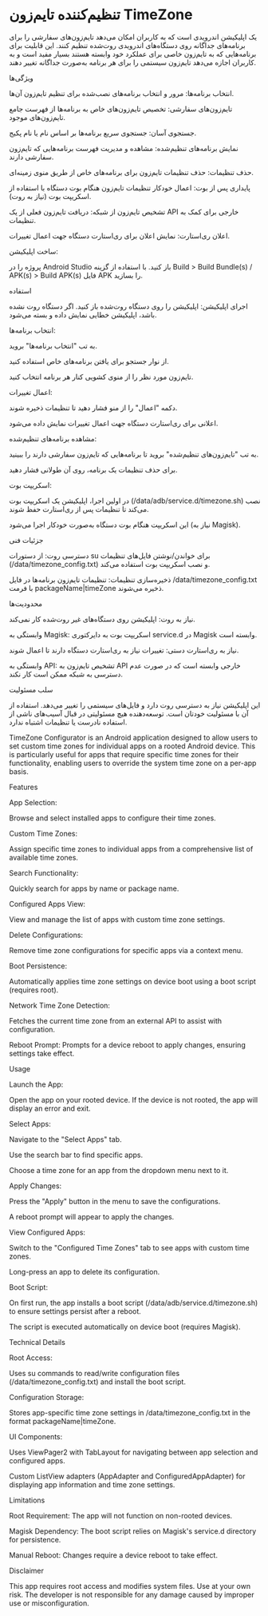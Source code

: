 # تنظیم‌کننده تایم‌زون TimeZone

 یک اپلیکیشن اندرویدی است که به کاربران امکان می‌دهد تایم‌زون‌های سفارشی را برای برنامه‌های جداگانه روی دستگاه‌های اندرویدی روت‌شده تنظیم کنند. این قابلیت برای برنامه‌هایی که به تایم‌زون خاصی برای عملکرد خود وابسته هستند بسیار مفید است و به کاربران اجازه می‌دهد تایم‌زون سیستمی را برای هر برنامه به‌صورت جداگانه تغییر دهند.
 
ویژگی‌ها

انتخاب برنامه‌ها: مرور و انتخاب برنامه‌های نصب‌شده برای تنظیم تایم‌زون آن‌ها.

تایم‌زون‌های سفارشی: تخصیص تایم‌زون‌های خاص به برنامه‌ها از فهرست جامع تایم‌زون‌های موجود.

جستجوی آسان: جستجوی سریع برنامه‌ها بر اساس نام یا نام پکیج.

نمایش برنامه‌های تنظیم‌شده: مشاهده و مدیریت فهرست برنامه‌هایی که تایم‌زون سفارشی دارند.

حذف تنظیمات: حذف تنظیمات تایم‌زون برای برنامه‌های خاص از طریق منوی زمینه‌ای.

پایداری پس از بوت: اعمال خودکار تنظیمات تایم‌زون هنگام بوت دستگاه با استفاده از اسکریپت بوت (نیاز به روت).

تشخیص تایم‌زون از شبکه: دریافت تایم‌زون فعلی از یک API خارجی برای کمک به تنظیمات.

اعلان ری‌استارت: نمایش اعلان برای ری‌استارت دستگاه جهت اعمال تغییرات.



ساخت اپلیکیشن:

پروژه را در Android Studio باز کنید.
با استفاده از گزینه Build > Build Bundle(s) / APK(s) > Build APK(s) فایل APK را بسازید.


استفاده

اجرای اپلیکیشن:
اپلیکیشن را روی دستگاه روت‌شده باز کنید. اگر دستگاه روت نشده باشد، اپلیکیشن خطایی نمایش داده و بسته می‌شود.


انتخاب برنامه‌ها:

به تب "انتخاب برنامه‌ها" بروید.

از نوار جستجو برای یافتن برنامه‌های خاص استفاده کنید.

تایم‌زون مورد نظر را از منوی کشویی کنار هر برنامه انتخاب کنید.



اعمال تغییرات:

دکمه "اعمال" را از منو فشار دهید تا تنظیمات ذخیره شوند.

اعلانی برای ری‌استارت دستگاه جهت اعمال تغییرات نمایش داده می‌شود.



مشاهده برنامه‌های تنظیم‌شده:

به تب "تایم‌زون‌های تنظیم‌شده" بروید تا برنامه‌هایی که تایم‌زون سفارشی دارند را ببینید.

برای حذف تنظیمات یک برنامه، روی آن طولانی فشار دهید.



اسکریپت بوت:

در اولین اجرا، اپلیکیشن یک اسکریپت بوت (/data/adb/service.d/timezone.sh) نصب می‌کند تا تنظیمات پس از ری‌استارت حفظ شوند.

این اسکریپت هنگام بوت دستگاه به‌صورت خودکار اجرا می‌شود (نیاز به Magisk).




جزئیات فنی

دسترسی روت: 
از دستورات su برای خواندن/نوشتن فایل‌های تنظیمات (/data/timezone_config.txt) و نصب اسکریپت بوت استفاده می‌کند.

ذخیره‌سازی تنظیمات:
 تنظیمات تایم‌زون برنامه‌ها در فایل /data/timezone_config.txt با فرمت packageName|timeZone ذخیره می‌شوند.
 


محدودیت‌ها

نیاز به روت:
 اپلیکیشن روی دستگاه‌های غیر روت‌شده کار نمی‌کند.
 
وابستگی به Magisk:
 اسکریپت بوت به دایرکتوری service.d در Magisk وابسته است.
 
نیاز به ری‌استارت دستی:
 تغییرات نیاز به ری‌استارت دستگاه دارند تا اعمال شوند.
 
وابستگی به API: 
تشخیص تایم‌زون به API خارجی وابسته است که در صورت عدم دسترسی به شبکه ممکن است کار نکند.


سلب مسئولیت

این اپلیکیشن نیاز به دسترسی روت دارد و فایل‌های سیستمی را تغییر می‌دهد. استفاده از آن با مسئولیت خودتان است. توسعه‌دهنده هیچ مسئولیتی در قبال آسیب‌های ناشی از استفاده نادرست یا تنظیمات اشتباه ندارد.




TimeZone Configurator is an Android application designed to allow users to set custom time zones for individual apps on a rooted Android device. This is particularly useful for apps that require specific time zones for their functionality, enabling users to override the system time zone on a per-app basis.

Features

App Selection:

Browse and select installed apps to configure their time zones.
 
Custom Time Zones:

 Assign specific time zones to individual apps from a comprehensive list of available time zones.

Search Functionality:

 Quickly search for apps by name or package name.

Configured Apps View: 

View and manage the list of apps with custom time zone settings.

Delete Configurations:

 Remove time zone configurations for specific apps via a context menu.

Boot Persistence:

 Automatically applies time zone settings on device boot using a boot script (requires root).

Network Time Zone Detection:

 Fetches the current time zone from an external API to assist with configuration.

Reboot Prompt:
 Prompts for a device reboot to apply changes, ensuring settings take effect.


Usage

Launch the App:

Open the app on your rooted device. If the device is not rooted, the app will display an error and exit.


Select Apps:

Navigate to the "Select Apps" tab.

Use the search bar to find specific apps.

Choose a time zone for an app from the dropdown menu next to it.



Apply Changes:

Press the "Apply" button in the menu to save the configurations.

A reboot prompt will appear to apply the changes.



View Configured Apps:

Switch to the "Configured Time Zones" tab to see apps with custom time zones.

Long-press an app to delete its configuration.



Boot Script:

On first run, the app installs a boot script (/data/adb/service.d/timezone.sh) to ensure settings persist after a reboot.

The script is executed automatically on device boot (requires Magisk).




Technical Details

Root Access: 

Uses su commands to read/write configuration files (/data/timezone_config.txt) and install the boot script.

Configuration Storage: 

Stores app-specific time zone settings in /data/timezone_config.txt in the format packageName|timeZone.

UI Components:

Uses ViewPager2 with TabLayout for navigating between app selection and configured apps.

Custom ListView adapters (AppAdapter and ConfiguredAppAdapter) for displaying app information and time zone settings.



Limitations

Root Requirement:
 The app will not function on non-rooted devices.
 
Magisk Dependency: 
The boot script relies on Magisk's service.d directory for persistence.

Manual Reboot:
 Changes require a device reboot to take effect.
 



Disclaimer

This app requires root access and modifies system files. Use at your own risk. The developer is not responsible for any damage caused by improper use or misconfiguration.
